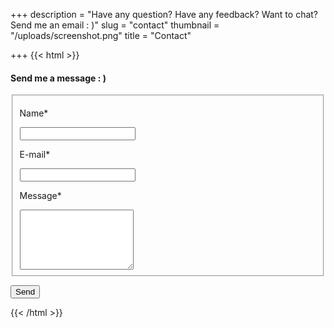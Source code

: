 +++
description = "Have any question? Have any feedback? Want to chat? Send me an email : )"
slug = "contact"
thumbnail = "/uploads/screenshot.png"
title = "Contact"

+++
{{< html >}}  
<div id="contact">

<form name="contact" action="/thank-you/" method="POST" netlify>

<h4>Send me a message : )</h4>

<fieldset>

<div class="field">

<label for="name">Name<span class="requireed">*</span></label>

<input type="text" name="name" required>

</div>

<div class="field">

<label for="email">E-mail<span class="requireed">*</span></label>

<input type="email" name="email" required>

</div>

<div class="field-group">

<div class="field">

<label for="message">Message<span class="requireed">*</span></label>

<textarea class="huge-field" type="text" name="message" required rows="6"></textarea>

</div>

</div>

</fieldset>

<button type="submit">Send</button>

</form>

</div>  
{{< /html >}}